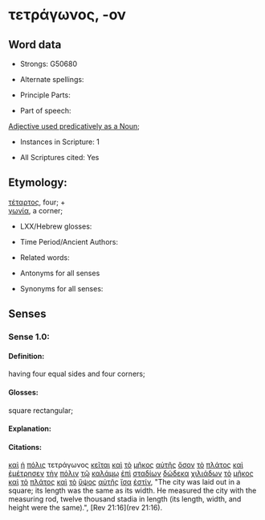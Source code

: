 # τετράγωνος, -ον

<!-- Status: S2=NeedsFinalCheck -->
<!-- Lexica used for edits: BDAG, FFM, LN, A-S -->

## Word data

* Strongs: G50680

* Alternate spellings:

* Principle Parts: 

* Part of speech: 

[Adjective used predicatively as a Noun](http://ugg.readthedocs.io/en/latest/noun_predicate_adj.html); 

* Instances in Scripture: 1

* All Scriptures cited: Yes

## Etymology: 

[τέταρτος](../G50670/01.md), four; +   
[γωνία](../G11370/01.md), a corner;

* LXX/Hebrew glosses: 

* Time Period/Ancient Authors: 

* Related words: 

* Antonyms for all senses

* Synonyms for all senses: 

## Senses 

### Sense 1.0:

#### Definition: 

having four equal sides and four corners;

#### Glosses:

square rectangular;

#### Explanation:

#### Citations:

[καὶ](../G25320/01.md) [ἡ](../G35880/01.md) [πόλις](../G41720/01.md) τετράγωνος [κεῖται](../G27490/01.md) [καὶ](../G25320/01.md) [τὸ](../G35880/01.md) [μῆκος](../G33720/01.md) [αὐτῆς](../G08460/01.md) [ὅσον](../G37450/01.md) [τὸ](../G35880/01.md) [πλάτος](../G41140/01.md) [καὶ](../G25320/01.md) [ἐμέτρησεν](../G33540/01.md) [τὴν](../G35880/01.md) [πόλιν](../G41720/01.md) [τῷ](../G35880/01.md) [καλάμῳ](../G25630/01.md) [ἐπὶ](../G19090/01.md) [σταδίων](../G47120/01.md) [δώδεκα](../G14270/01.md) [χιλιάδων](../G55050/01.md) [τὸ](../G35880/01.md) [μῆκος](../G33720/01.md) [καὶ](../G25320/01.md) [τὸ](../G35880/01.md) [πλάτος](../G41140/01.md) [καὶ](../G25320/01.md) [τὸ](../G35880/01.md) [ὕψος](../G53110/01.md) [αὐτῆς](../G08460/01.md) [ἴσα](../G24700/01.md) [ἐστίν](../G99999/01.md), 
"The city was laid out in a square; its length was the same as its width. He measured the city with the measuring rod, twelve thousand stadia in length (its length, width, and height were the same).", 
[Rev 21:16](rev 21:16).
